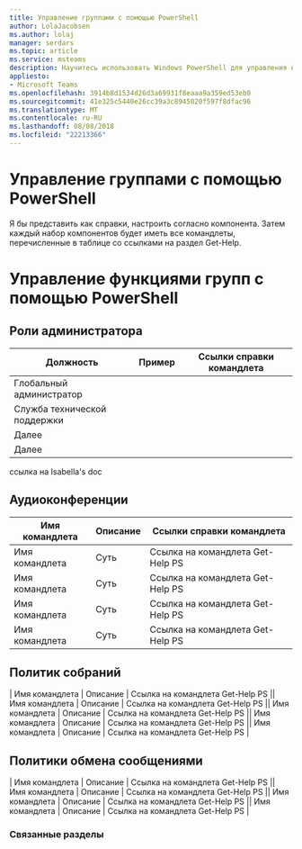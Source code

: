 ```yaml
---
title: Управление группами с помощью PowerShell
author: LolaJacobsen
ms.author: lolaj
manager: serdars
ms.topic: article
ms.service: msteams
description: Научитесь использовать Windows PowerShell для управления все функции, доступные в группами Майкрософт.
appliesto:
- Microsoft Teams
ms.openlocfilehash: 3914b8d1534d26d3a69931f8eaaa9a359ed53eb0
ms.sourcegitcommit: 41e325c5440e26cc39a3c8945020f597f8dfac96
ms.translationtype: MT
ms.contentlocale: ru-RU
ms.lasthandoff: 08/08/2018
ms.locfileid: "22213366"
---
```

# <a name="using-powershell-to-manage-teams"></a>Управление группами с помощью PowerShell
Я бы представить как справки, настроить согласно компонента. Затем каждый набор компонентов будет иметь все командлеты, перечисленные в таблице со ссылками на раздел Get-Help.

# <a name="managing-teams-features-using-powershell"></a>Управление функциями групп с помощью PowerShell

## <a name="admin-roles"></a>Роли администратора
|Должность |Пример |Ссылки справки командлета  |
|---------|---------|---------|
|Глобальный администратор     |         |         |
|Служба технической поддержки     |         |         |
|Далее   |         |         |
|Далее     |         |         |

ссылка на Isabella's doc

## <a name="audio-conferencing"></a>Аудиоконференции
|Имя командлета |Описание |Ссылки справки командлета  |
|---------|---------|---------|
|Имя командлета   |    Суть  |    Ссылка на командлета Get-Help PS     |
|Имя командлета   |    Суть  |    Ссылка на командлета Get-Help PS     |
|Имя командлета   |    Суть  |    Ссылка на командлета Get-Help PS     |
|Имя командлета   |    Суть  |    Ссылка на командлета Get-Help PS     |

## <a name="meeting-policies"></a>Политик собраний
| Имя командлета |    Описание |    Ссылка на командлета Get-Help PS || Имя командлета |    Описание |    Ссылка на командлета Get-Help PS || Имя командлета |    Описание |    Ссылка на командлета Get-Help PS || Имя командлета |    Описание |    Ссылка на командлета Get-Help PS || Имя командлета |    Описание |    Ссылка на командлета Get-Help PS |

## <a name="messaging-policies"></a>Политики обмена сообщениями
| Имя командлета |    Описание |    Ссылка на командлета Get-Help PS || Имя командлета |    Описание |    Ссылка на командлета Get-Help PS || Имя командлета |    Описание |    Ссылка на командлета Get-Help PS || Имя командлета |    Описание |    Ссылка на командлета Get-Help PS |

### <a name="related-topics"></a>Связанные разделы